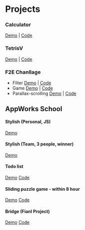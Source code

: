 # Projects

### Calculator 
[Demo](https://calculator-20aaf.firebaseapp.com/) | [Code](https://github.com/skyying/calculator)

### TetrisV
[Demo](https://tetris-f1a05.firebaseapp.com)  |  [Code](https://skyying.github.io/tetrisV/)

### F2E Chanllage 
- Filter [Demo](https://skyying.github.io/F2E-challenge/Week-2-Filter/dist/index.html) | [Code](https://github.com/skyying/F2E-challenge/tree/master/Week-2-Filter/src)
- Game [Demo](https://skyying.github.io/F2E-challenge/Week-7-Game/dist/index.html) | [Code](https://github.com/skyying/F2E-challenge/tree/master/Week-7-Game/src)
- Parallax-scrolling [Demo](https://skyying.github.io/F2E-challenge/Week-8-Parallax-Scrolling/dist/index.html) | [Code](https://github.com/skyying/F2E-challenge/tree/master/Week-8-Parallax-Scrolling/src)

## AppWorks School

#### Stylish (Personal, JS)
[Demo](http://stylish-656de.firebaseapp.com)

#### Stylish (Team, 3 people, winner)
[Demo](https://lsp-stylish.firebaseapp.com/)

#### Todo list 
[Demo](https://skyying.github.io/lets-do-it/dist/index.html) [Code](https://github.com/skyying/lets-do-it)

#### Sliding puzzle game - within 8 hour
[Demo](https://puzzle-9788e.firebaseapp.com/)  [Code](https://github.com/skyying/sliding-puzzle-game)

#### Bridge (Fianl Project)
[Demo](https://bridge.tw) [Code](https://github.com/skyying/bridge-game)
